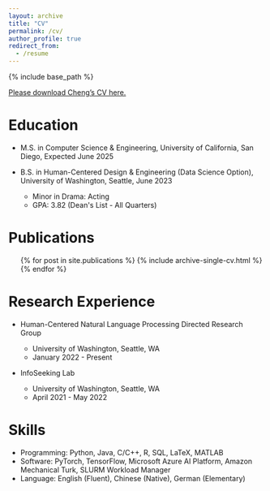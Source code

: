 ```yaml
---
layout: archive
title: "CV"
permalink: /cv/
author_profile: true
redirect_from:
  - /resume
---
```


{% include base_path %}

<a href = "http://chengguo2000.github.io/files/ChengGuo_CV.pdf">Please download Cheng’s CV here.</a>

Education
======
* M.S. in Computer Science & Engineering, University of California, San Diego, Expected June 2025

* B.S. in Human-Centered Design & Engineering (Data Science Option), University of Washington, Seattle, June 2023
  * Minor in Drama: Acting
  * GPA: 3.82 (Dean's List - All Quarters)

Publications
======
  <ul>{% for post in site.publications %}
    {% include archive-single-cv.html %}
  {% endfor %}</ul>

Research Experience
======
* Human-Centered Natural Language Processing Directed Research Group
  * University of Washington, Seattle, WA
  * January 2022 - Present

* InfoSeeking Lab
  * University of Washington, Seattle, WA
  * April 2021 - May 2022
  
Skills
======
* Programming: Python, Java, C/C++, R, SQL, LaTeX, MATLAB
* Software: PyTorch, TensorFlow, Microsoft Azure AI Platform, Amazon Mechanical Turk, SLURM Workload Manager
* Language: English (Fluent), Chinese (Native), German (Elementary)
